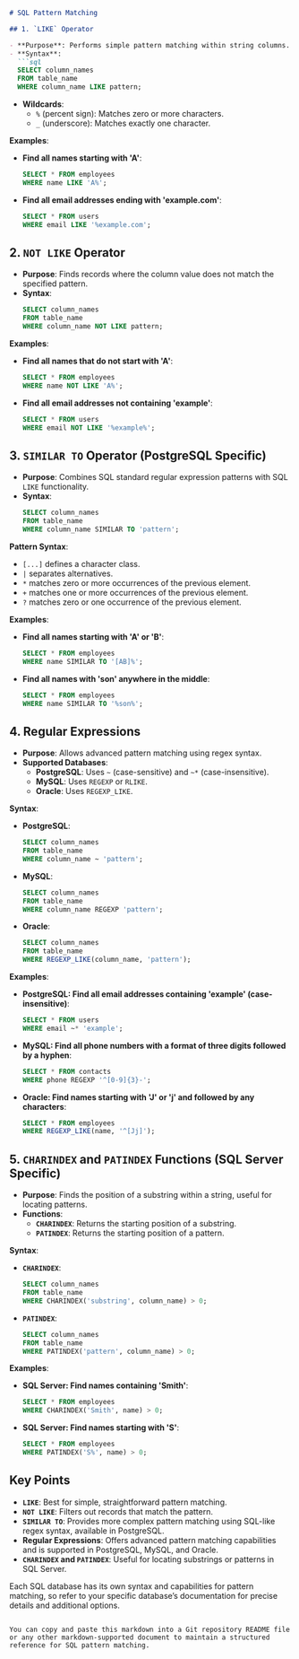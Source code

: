 

```markdown
# SQL Pattern Matching

## 1. `LIKE` Operator

- **Purpose**: Performs simple pattern matching within string columns.
- **Syntax**:
  ```sql
  SELECT column_names
  FROM table_name
  WHERE column_name LIKE pattern;
  ```
- **Wildcards**:
  - `%` (percent sign): Matches zero or more characters.
  - `_` (underscore): Matches exactly one character.

**Examples**:
- **Find all names starting with 'A'**:
  ```sql
  SELECT * FROM employees
  WHERE name LIKE 'A%';
  ```
- **Find all email addresses ending with 'example.com'**:
  ```sql
  SELECT * FROM users
  WHERE email LIKE '%example.com';
  ```

## 2. ```NOT LIKE``` Operator

- **Purpose**: Finds records where the column value does not match the specified pattern.
- **Syntax**:
  ```sql
  SELECT column_names
  FROM table_name
  WHERE column_name NOT LIKE pattern;
  ```

**Examples**:
- **Find all names that do not start with 'A'**:
  ```sql
  SELECT * FROM employees
  WHERE name NOT LIKE 'A%';
  ```
- **Find all email addresses not containing 'example'**:
  ```sql
  SELECT * FROM users
  WHERE email NOT LIKE '%example%';
  ```

## 3. `SIMILAR TO` Operator (PostgreSQL Specific)

- **Purpose**: Combines SQL standard regular expression patterns with SQL `LIKE` functionality.
- **Syntax**:
  ```sql
  SELECT column_names
  FROM table_name
  WHERE column_name SIMILAR TO 'pattern';
  ```

**Pattern Syntax**:
- `[...]` defines a character class.
- `|` separates alternatives.
- `*` matches zero or more occurrences of the previous element.
- `+` matches one or more occurrences of the previous element.
- `?` matches zero or one occurrence of the previous element.

**Examples**:
- **Find all names starting with 'A' or 'B'**:
  ```sql
  SELECT * FROM employees
  WHERE name SIMILAR TO '[AB]%';
  ```
- **Find all names with 'son' anywhere in the middle**:
  ```sql
  SELECT * FROM employees
  WHERE name SIMILAR TO '%son%';
  ```

## 4. Regular Expressions

- **Purpose**: Allows advanced pattern matching using regex syntax.
- **Supported Databases**:
  - **PostgreSQL**: Uses `~` (case-sensitive) and `~*` (case-insensitive).
  - **MySQL**: Uses `REGEXP` or `RLIKE`.
  - **Oracle**: Uses `REGEXP_LIKE`.

**Syntax**:
- **PostgreSQL**:
  ```sql
  SELECT column_names
  FROM table_name
  WHERE column_name ~ 'pattern';
  ```

- **MySQL**:
  ```sql
  SELECT column_names
  FROM table_name
  WHERE column_name REGEXP 'pattern';
  ```

- **Oracle**:
  ```sql
  SELECT column_names
  FROM table_name
  WHERE REGEXP_LIKE(column_name, 'pattern');
  ```

**Examples**:
- **PostgreSQL: Find all email addresses containing 'example' (case-insensitive)**:
  ```sql
  SELECT * FROM users
  WHERE email ~* 'example';
  ```

- **MySQL: Find all phone numbers with a format of three digits followed by a hyphen**:
  ```sql
  SELECT * FROM contacts
  WHERE phone REGEXP '^[0-9]{3}-';
  ```

- **Oracle: Find names starting with 'J' or 'j' and followed by any characters**:
  ```sql
  SELECT * FROM employees
  WHERE REGEXP_LIKE(name, '^[Jj]');
  ```

## 5. `CHARINDEX` and `PATINDEX` Functions (SQL Server Specific)

- **Purpose**: Finds the position of a substring within a string, useful for locating patterns.
- **Functions**:
  - **`CHARINDEX`**: Returns the starting position of a substring.
  - **`PATINDEX`**: Returns the starting position of a pattern.

**Syntax**:
- **`CHARINDEX`**:
  ```sql
  SELECT column_names
  FROM table_name
  WHERE CHARINDEX('substring', column_name) > 0;
  ```

- **`PATINDEX`**:
  ```sql
  SELECT column_names
  FROM table_name
  WHERE PATINDEX('pattern', column_name) > 0;
  ```

**Examples**:
- **SQL Server: Find names containing 'Smith'**:
  ```sql
  SELECT * FROM employees
  WHERE CHARINDEX('Smith', name) > 0;
  ```

- **SQL Server: Find names starting with 'S'**:
  ```sql
  SELECT * FROM employees
  WHERE PATINDEX('S%', name) > 0;
  ```

## Key Points

- **`LIKE`**: Best for simple, straightforward pattern matching.
- **`NOT LIKE`**: Filters out records that match the pattern.
- **`SIMILAR TO`**: Provides more complex pattern matching using SQL-like regex syntax, available in PostgreSQL.
- **Regular Expressions**: Offers advanced pattern matching capabilities and is supported in PostgreSQL, MySQL, and Oracle.
- **`CHARINDEX` and `PATINDEX`**: Useful for locating substrings or patterns in SQL Server.

Each SQL database has its own syntax and capabilities for pattern matching, so refer to your specific database’s documentation for precise details and additional options.
```

You can copy and paste this markdown into a Git repository README file or any other markdown-supported document to maintain a structured reference for SQL pattern matching.